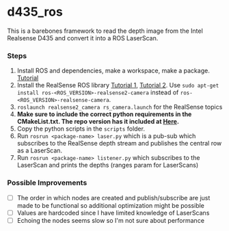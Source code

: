 # d435_ros


This is a barebones framework to read the depth image from the Intel Realsense D435 and convert it into a ROS LaserScan.

### Steps

1.  Install ROS and dependencies, make a workspace, make a package. [Tutorial](http://wiki.ros.org/ROS/Tutorials)
2.  Install the RealSense ROS library [Tutorial 1](https://github.com/IntelRealSense/realsense-ros), [Tutorial 2](http://wiki.ros.org/realsense_camera). Use `sudo apt-get install ros-<ROS_VERSION>-realsense2-camera` instead of `ros-<ROS_VERSION>-realsense-camera`.
3.  `roslaunch realsense2_camera rs_camera.launch` for the RealSense topics
4.  **Make sure to include the correct python requirements in the CMakeList.txt. The repo version has it included at [Here](https://github.com/christoaluckal/d435_ros/blob/bac3eaae333b0a07f7266159a4188bfc1f1b4b7c/package/CMakeLists.txt#L180).**
5.  Copy the python scripts in the `scripts` folder.
6.  Run `rosrun <package-name> laser.py` which is a pub-sub which subscribes to the RealSense depth stream and publishes the central row as a LaserScan.
7.  Run `rosrun <package-name> listener.py` which subscribes to the LaserScan and prints the depths (ranges param for LaserScans)


### Possible Improvements
- [ ] The order in which nodes are created and publish/subscribe are just made to be functional so additional optimization might be possible
- [ ] Values are hardcoded since I have limited knowledge of LaserScans
- [ ] Echoing the nodes seems slow so I'm not sure about performance

